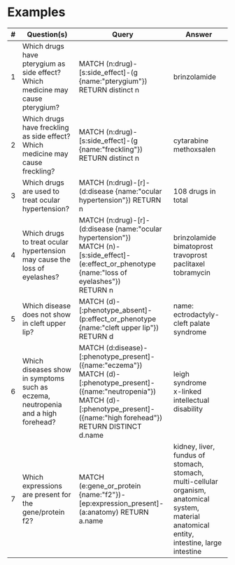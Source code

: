 # Examples

| #  | Question(s)                                                                      | Query                                                                                                                                                               | Answer                                                                                                                                        |
|----|----------------------------------------------------------------------------------|---------------------------------------------------------------------------------------------------------------------------------------------------------------------|-----------------------------------------------------------------------------------------------------------------------------------------------|
| 1  | Which drugs have pterygium as side effect?<br>Which medicine may cause pterygium? | MATCH (n:drug)-[s:side_effect]-(g {name:"pterygium"}) RETURN distinct n                                                                                             | brinzolamide                                                                                                                                  |
| 2  | Which drugs have freckling as side effect?<br>Which medicine may cause freckling? | MATCH (n:drug)-[s:side_effect]-(g {name:"freckling"}) RETURN distinct n                                                                                             | cytarabine<br>methoxsalen                                                                                                                     |
| 3  | Which drugs are used to treat ocular hypertension?                               | MATCH (n:drug)-[r]-(d:disease {name:"ocular hypertension"}) RETURN n                                                                                                | 108 drugs in total                                                                                                                            |
| 4  | Which drugs to treat ocular hypertension may cause the loss of eyelashes?        | MATCH (n:drug)-[r]-(d:disease {name:"ocular hypertension"})<br>MATCH (n)-[s:side_effect]-(e:effect_or_phenotype {name:"loss of eyelashes"})<br>RETURN n                     | brinzolamide<br>bimatoprost<br>travoprost<br>paclitaxel<br>tobramycin                                                                         |
| 5  | Which disease does not show in cleft upper lip?                                  | MATCH (d)-[:phenotype_absent]-(p:effect_or_phenotype {name:"cleft upper lip"}) RETURN d                                                                             | name: ectrodactyly-cleft palate syndrome                                                                                                      |
| 6  | Which diseases show in symptoms such as eczema, neutropenia and a high forehead? | MATCH (d:disease)-[:phenotype_present]-({name:"eczema"})<br>MATCH (d)-[:phenotype_present]-({name:"neutropenia"})<br>MATCH (d)-[:phenotype_present]-({name:"high forehead"})<br>RETURN DISTINCT d.name | leigh syndrome<br>x-linked intellectual disability                                                                                            |
| 7  | Which expressions are present for the gene/protein f2?                           | MATCH (e:gene_or_protein {name:"f2"})-[ep:expression_present]-(a:anatomy) RETURN a.name                                                                             | kidney, liver, fundus of stomach, stomach, multi-cellular organism, anatomical system, material anatomical entity, intestine, large intestine |
